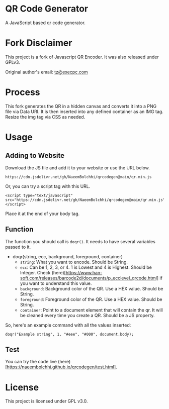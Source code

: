 # QR Code Generator
A JavaScript based qr code generator.

# Fork Disclaimer
This project is a fork of Javascript QR Encoder. It was also released under GPLv3.

Original author's email: tz@execpc.com

# Process

This fork generates the QR in a hidden canvas and converts it into a PNG file via Data URI. It is then inserted into any defined container as an IMG tag. Resize the img tag via CSS as needed.

# Usage

## Adding to Website

Download the JS file and add it to your website or use the URL below.

```
https://cdn.jsdelivr.net/gh/NaeemBolchhi/qrcodegen@main/qr.min.js
```

Or, you can try a script tag with this URL.

```
<script type="text/javascript" src="https://cdn.jsdelivr.net/gh/NaeemBolchhi/qrcodegen@main/qr.min.js"></script>
```

Place it at the end of your body tag.

## Function

The function you should call is `doqr()`. It needs to have several variables passed to it.

- doqr(string, ecc, background, foreground, container)
    - `string`: What you want to encode. Should be String.
    - `ecc`: Can be 1, 2, 3, or 4. 1 is Lowest and 4 is Highest. Should be Integer. Check (here)[https://www.han-soft.com/releases/barcode2d/documents/p_ecclevel_qrcode.html] if you want to understand this value.
    - `background`: Background color of the QR. Use a HEX value. Should be String.
    - `foreground`: Foreground color of the QR. Use a HEX value. Should be String.
    - `container`: Point to a document element that will contain the qr. It will be cleaned every time you create a QR. Should be a JS property.

So, here's an example command with all the values inserted:
```
doqr("Example string", 1, "#eee", "#000", document.body);
```

## Test

You can try the code live (here)[https://naeembolchhi.github.io/qrcodegen/test.html].

# License
This project is licensed under GPL v3.0.

